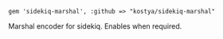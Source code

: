 
    gem 'sidekiq-marshal', :github => "kostya/sidekiq-marshal"
    
Marshal encoder for sidekiq. Enables when required.
